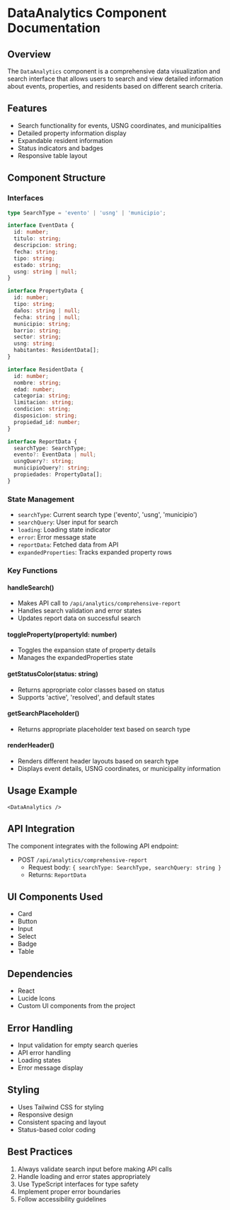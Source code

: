 # DataAnalytics Component Documentation

## Overview
The `DataAnalytics` component is a comprehensive data visualization and search interface that allows users to search and view detailed information about events, properties, and residents based on different search criteria.

## Features
- Search functionality for events, USNG coordinates, and municipalities
- Detailed property information display
- Expandable resident information
- Status indicators and badges
- Responsive table layout

## Component Structure

### Interfaces
```typescript
type SearchType = 'evento' | 'usng' | 'municipio';

interface EventData {
  id: number;
  titulo: string;
  descripcion: string;
  fecha: string;
  tipo: string;
  estado: string;
  usng: string | null;
}

interface PropertyData {
  id: number;
  tipo: string;
  daños: string | null;
  fecha: string | null;
  municipio: string;
  barrio: string;
  sector: string;
  usng: string;
  habitantes: ResidentData[];
}

interface ResidentData {
  id: number;
  nombre: string;
  edad: number;
  categoria: string;
  limitacion: string;
  condicion: string;
  disposicion: string;
  propiedad_id: number;
}

interface ReportData {
  searchType: SearchType;
  evento?: EventData | null;
  usngQuery?: string;
  municipioQuery?: string;
  propiedades: PropertyData[];
}
```

### State Management
- `searchType`: Current search type ('evento', 'usng', 'municipio')
- `searchQuery`: User input for search
- `loading`: Loading state indicator
- `error`: Error message state
- `reportData`: Fetched data from API
- `expandedProperties`: Tracks expanded property rows

### Key Functions

#### handleSearch()
- Makes API call to `/api/analytics/comprehensive-report`
- Handles search validation and error states
- Updates report data on successful search

#### toggleProperty(propertyId: number)
- Toggles the expansion state of property details
- Manages the expandedProperties state

#### getStatusColor(status: string)
- Returns appropriate color classes based on status
- Supports 'active', 'resolved', and default states

#### getSearchPlaceholder()
- Returns appropriate placeholder text based on search type

#### renderHeader()
- Renders different header layouts based on search type
- Displays event details, USNG coordinates, or municipality information

## Usage Example

```tsx
<DataAnalytics />
```

## API Integration
The component integrates with the following API endpoint:
- POST `/api/analytics/comprehensive-report`
  - Request body: `{ searchType: SearchType, searchQuery: string }`
  - Returns: `ReportData`

## UI Components Used
- Card
- Button
- Input
- Select
- Badge
- Table

## Dependencies
- React
- Lucide Icons
- Custom UI components from the project

## Error Handling
- Input validation for empty search queries
- API error handling
- Loading states
- Error message display

## Styling
- Uses Tailwind CSS for styling
- Responsive design
- Consistent spacing and layout
- Status-based color coding

## Best Practices
1. Always validate search input before making API calls
2. Handle loading and error states appropriately
3. Use TypeScript interfaces for type safety
4. Implement proper error boundaries
5. Follow accessibility guidelines 